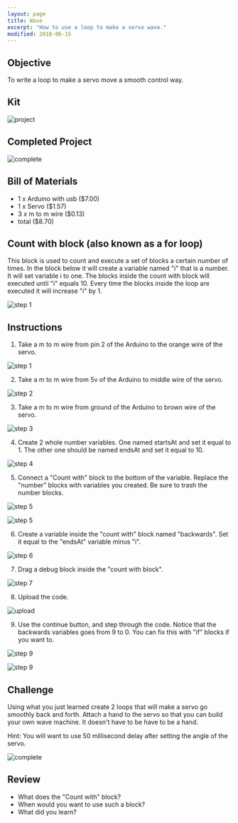 ```yaml
---
layout: page
title: Wave 
excerpt: "How to use a loop to make a servo wave."
modified: 2018-06-15
---
```


## Objective

To write a loop to make a servo move a smooth control way.

## Kit

![project](/images/arduino-block/servos-intro/project.jpg)

## Completed Project

![complete](/images/arduino-block/wave/wave.gif)

## Bill of Materials 

- 1 x Arduino with usb  ($7.00) 
- 1 x Servo ($1.57)
- 3 x m to m wire ($0.13)
- total ($8.70)

## Count with block (also known as a for loop)

This block is used to count and execute a set of blocks a certain number of times.  In the block below it will create a variable named "i" that is a number.  It will set variable i to one.  The blocks inside the count with block will  executed until "i" equals 10.  Every time the blocks inside the loop are executed it will increase "i" by 1.

![step 1](/images/arduino-block/wave/count-block.png)

## Instructions

1) Take a m to m wire from pin 2 of the Arduino to the orange wire of the servo.

![step 1](/images/arduino-block/servos-intro/step_1.jpg)

2) Take a m to m wire from 5v of the Arduino to middle wire of the servo.

![step 2](/images/arduino-block/servos-intro/step_2.jpg)

3) Take a m to m wire from ground of the Arduino to brown wire of the servo.

![step 3](/images/arduino-block/servos-intro/step_3.jpg)

4) Create 2 whole number variables.  One named startsAt and set it equal to 1.  The other one should be named endsAt and set it equal to 10.

![step 4](/images/arduino-block/wave/step_4.png)

5) Connect a "Count with" block to the bottom of the variable.  Replace the "number" blocks with variables you created.  Be sure to trash the number blocks.

![step 5](/images/arduino-block/wave/step_5a.png)

![step 5](/images/arduino-block/wave/step_5b.png)

6) Create a variable inside the "count with" block named "backwards".  Set it equal to the "endsAt" variable minus "i".

![step 6](/images/arduino-block/wave/step_6.png)

7) Drag a debug block inside the "count with block".

![step 7](/images/arduino-block/wave/step_7.png)

8) Upload the code.

![upload](/images/upload-1.png)

9) Use the continue button, and step through the code.  Notice that the backwards variables goes from 9 to 0.  You can fix this with "if" blocks if you want to.

![step 9](/images/arduino-block/wave/step_9a.png)

![step 9](/images/arduino-block/wave/step_9b.png)

## Challenge

Using what you just learned create 2 loops that will make a servo go smoothly back and forth.  Attach a hand to the servo so that you can build your own wave machine.  It doesn't have to be have to be a hand.

Hint: You will want to use 50 millisecond delay after setting the angle of the servo.

![complete](/images/arduino-block/wave/wave.gif)

## Review

- What does the "Count with" block?
- When would you want to use such a block?
- What did you learn?